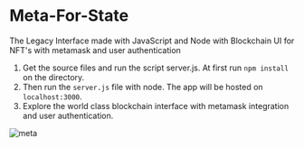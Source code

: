 # Meta-For-State
The Legacy Interface made with JavaScript and Node with Blockchain UI for NFT's with metamask and user authentication

1) Get the source files and run the script server.js. At first run `npm install` on the directory. 
2) Then run the `server.js` file with node. The app will be hosted on `localhost:3000`.
3) Explore the world class blockchain interface with metamask integration and user authentication.

![meta](https://user-images.githubusercontent.com/73062307/201008961-b0cc91c9-2475-4889-9b13-e36e02575ee5.png)
